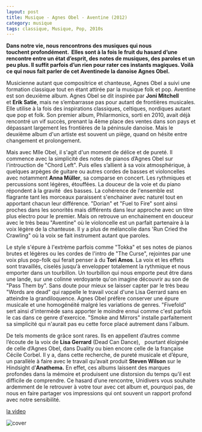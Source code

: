 ```yaml
---
layout: post
title: Musique - Agnes Obel - Aventine (2012)
category: musique
tags: classique, Musique, Pop, 2010s
---
```

**Dans notre vie, nous rencontrons des musiques qui nous touchent profondément.  Elles sont à la fois le fruit du hasard d’une rencontre entre un état d’esprit, des notes de musiques, des paroles et un peu plus. Il suffit parfois d’un rien pour rater ces instants magiques. Voilà ce qui nous fait parler de cet Aventinede la danoise Agnes Obel.**

Musicienne autant que compositrice et chanteuse, Agnes Obel a suivi une formation classique tout en étant attirée par la musique folk et pop. Aventine est son deuxième album. Agnes Obel se dit inspirée par **Joni Mitchell** et **Erik Satie**, mais ne s’embarrasse pas pour autant de frontières musicales. Elle utilise à la fois des inspirations classiques, celtiques, nordiques autant que pop et folk. Son premier album, Philarmonics, sorti en 2010, avait déjà rencontré un vif succès, prenant la 4ème place des ventes dans son pays et dépassant largement les frontières de la péninsule danoise. Mais le deuxième album d'un artiste est souvent un piège, quand on hésite entre changement et prolongement.

Mais avec Mlle Obel, il s'agit d'un moment de délice et de pureté. Il commence avec la simplicité des notes de pianos d’Agnes Obel sur l'introuction de "Chord Left". Puis elles s’allient à sa voix atmosphérique, à quelques arpèges de guitare ou autres cordes de basses et violoncelles avec notamment **Anna Müller**, sa comparse en concert. Les rythmiques et percussions sont légères, étouffées. La douceur de la voie et du piano répondent à la gravité  des basses. La cohérence de l'ensemble est flagrante tant les morceaux paraissent s'enchainer avec naturel tout en apportant chacun leur différence. "Dorian" et "Fuel to Fire" sont ainsi proches dans les sonorités mais différents dans leur approche avec un titre plus electro pour le premier. Mais on retrouve un enchainement en douceur avec le très beau "Aventine" où le violoncelle est un parfait partenaire à la voix légère de la chanteuse. Il y a plus de mélancolie dans 'Run Cried the Crawling" où la voix se fait instrument autant que paroles.

Le style s'épure à l'extrème parfois comme "Tokka" et ses notes de pianos brutes et légères ou les cordes de l'intro de "The Curse", rejointes par une voix plus pop-folk qui ferait penser à du **Tori Amos**. La voix et les effets sont travaillés, ciselés jusqu'à envelopper totalement la rythmique et nous emporter dans un tourbillon. Un tourbillon qui nous emporte peut être dans une lande, sur une colinne verdoyante qu'on imagine découvrir au son de "Pass Them by". Sans doute pour mieux se laisser capter par le très beau "Words are dead" qui rappelle le travail vocal d'une Lisa Gerrard sans en atteindre la grandiloquence. Agnes Obel préfère conserver une épure musicale et une homogénéité malgré les variations de genres. "Fivefold" sert ainsi d'intermède sans apporter le moindre ennui comme c'est parfois le cas dans ce genre d'exercice. "Smoke and Mirrors" installe parfaitement sa simplicité qui n'aurait pas eu cette force placé autrement dans l'album.

De tels moments de grâce sont rares. Ils en appellent d’autres comme l’écoute de la voix de **Lisa Gerrard** (Dead Can Dance),   pourtant éloignée de celle d’Agnes Obel, dans Duality ou bien encore celle de la française Cécile Corbel. Il y a, dans cette recherche, de pureté musicale et d’épure, un parallèle à faire avec le travail qu’avait produit **Steven Wilson** sur le Hindsight d’**Anathema.** En effet, ces albums laissent des marques profondes dans la mémoire et produisent une distorsion du temps qu’il est difficile de comprendre. Ce hasard d’une rencontre, Unidivers vous souhaite ardemment de le retrouver à votre tour avec cet album et, pourquoi pas, de nous en faire partager vos impressions qui ont souvent un rapport profond avec notre sensibilité.

[la video](https://www.youtube.com/watch?v=vjncyiuwwXQ)

![cover](http://cheziceman.files.wordpress.com/2014/11/agnes_obel_aventine.jpg)
